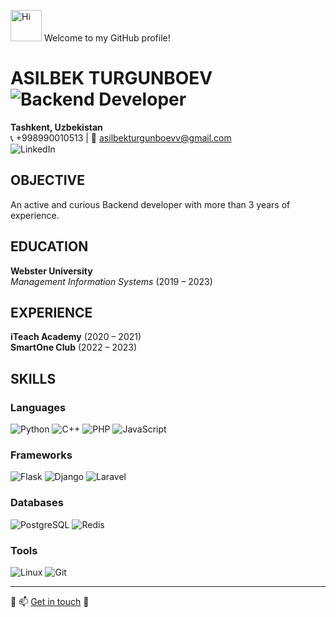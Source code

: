 <img src="https://github.com/axshivam/axshivam/blob/master/Assets/Hi.gif" alt="Hi" width="50" /> Welcome to my GitHub profile!  

# ASILBEK TURGUNBOEV ![Backend Developer](https://img.shields.io/badge/Role-Backend_Developer-blue)  

**Tashkent, Uzbekistan**  
📞 +998990010513 | 📧 [asilbekturgunboevv@gmail.com](mailto:asilbekturgunboevv@gmail.com)  
![LinkedIn](https://img.shields.io/badge/LinkedIn-0077B5?style=for-the-badge&logo=linkedin&logoColor=white)

## OBJECTIVE

An active and curious Backend developer with more than 3 years of experience.

## EDUCATION

**Webster University**  
_Management Information Systems_ (2019 – 2023)

## EXPERIENCE

**iTeach Academy** (2020 – 2021)  
**SmartOne Club** (2022 – 2023)

## SKILLS

### Languages
![Python](https://img.shields.io/badge/-Python-000000?style=flat&logo=python) ![C++](https://img.shields.io/badge/-C++-000000?style=flat&logo=c) ![PHP](https://img.shields.io/badge/-PHP-000000?style=flat&logo=php) ![JavaScript](https://img.shields.io/badge/-JavaScript-000000?style=flat&logo=javascript)

### Frameworks
![Flask](https://img.shields.io/badge/-Flask-000000?style=flat&logo=flask) ![Django](https://img.shields.io/badge/-Django-000000?style=flat&logo=django) ![Laravel](https://img.shields.io/badge/-Laravel-000000?style=flat&logo=laravel)

### Databases
![PostgreSQL](https://img.shields.io/badge/-PostgreSQL-000000?style=flat&logo=postgresql) ![Redis](https://img.shields.io/badge/-Redis-000000?style=flat&logo=redis)

### Tools
![Linux](https://img.shields.io/badge/-Linux-000000?style=flat&logo=linux) ![Git](https://img.shields.io/badge/-Git-000000?style=flat&logo=git)



---

🔗 📫 [Get in touch](mailto:asilbekturgunboevv@gmail.com) 🤝
